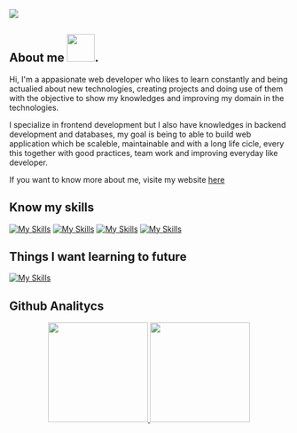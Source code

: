 
<img  src="https://github.com/Brandon-github/Brandon-github/assets/71775908/bc53d4a9-373c-455b-a0ee-e4913f30a7a2" />

## About me   <img src="https://raw.githubusercontent.com/gist/ManulMax/2d20af60d709805c55fd784ca7cba4b9/raw/bcfeac7604f674ace63623106eb8bb8471d844a6/github.gif" width="50">.

<p>
Hi, I'm a appasionate web developer who likes to learn constantly and being actualied about new technologies, creating projects and doing use of them with the objective to show my knowledges and improving my domain in the technologies.

I specialize in frontend development but I also have knowledges in backend development and databases, my goal is being to able to build web application which be scaleble, maintainable and with a long life cicle, every this together with good practices, team work and improving everyday like developer.

If you want to know more about me, visite my website <a href="https://brandon-alexis.vercel.app/" target="_blank">here</a>


</p>

## Know my skills
[![My Skills](https://skillicons.dev/icons?i=html,css,javascript,jquery,php,sass)](https://skillicons.dev)
[![My Skills](https://skillicons.dev/icons?i=laravel,tailwind,bootstrap,typescript,nodejs,express)](https://skillicons.dev)
[![My Skills](https://skillicons.dev/icons?i=astro,react,mysql,mongodb,docker,git)](https://skillicons.dev)
[![My Skills](https://skillicons.dev/icons?i=docker,python,linux,figma)](https://skillicons.dev)

## Things I want learning to future
[![My Skills](https://skillicons.dev/icons?i=angular,jest,postgres,next)](https://skillicons.dev)



## Github Analitycs
<p align="center">
<a href="https://github.com/Brandon-github">
  <img height="180em" src="https://github-readme-stats-eight-theta.vercel.app/api?username=Brandon-github&show_icons=true&theme=algolia&include_all_commits=true&count_private=true"/>
  <img height="180em" src="https://github-readme-stats-eight-theta.vercel.app/api/top-langs/?username=Brandon-github&layout=compact&langs_count=8&theme=algolia"/>
</a>
</p>
